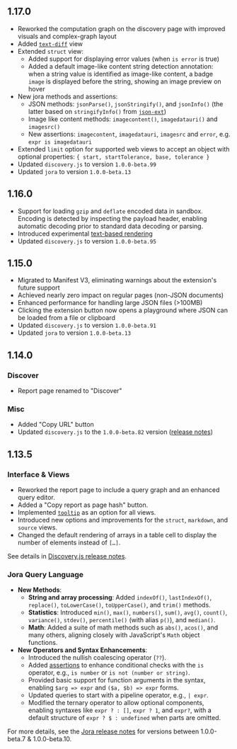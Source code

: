 ## 1.17.0

* Reworked the computation graph on the discovery page with improved visuals and complex-graph layout
* Added [`text-diff`](https://discoveryjs.github.io/discovery/#views-showcase:text-diff) view
* Extended `struct` view:
   * Added support for displaying error values (when `is error` is true)
   * Added a default image-like content string detection annotation: when a string value is identified as image-like content, a badge `image` is displayed before the string, showing an image preview on hover
* New jora methods and assertions:
   * JSON methods: `jsonParse()`, `jsonStringify()`, and `jsonInfo()` (the latter based on `stringifyInfo()` from [`json-ext`](https://github.com/discoveryjs/json-ext))
   * Image like content methods: `imagecontent()`, `imagedatauri()` and `imagesrc()`
   * New assertions: `imagecontent`, `imagedatauri`, `imagesrc` and `error`, e.g. `expr is imagedatauri`
* Extended `limit` option for supported web views to accept an object with optional properties: `{ start, startTolerance, base, tolerance }`
* Updated `discovery.js` to version `1.0.0-beta.99`
* Updated `jora` to version `1.0.0-beta.13`

## 1.16.0

- Support for loading `gzip` and `deflate` encoded data in sandbox. Encoding is detected by inspecting the payload header, enabling automatic decoding prior to standard data decoding or parsing.
- Introduced experimental [text-based rendering](https://github.com/discoveryjs/discovery/releases/tag/1.0.0-beta.94)
- Updated `discovery.js` to version `1.0.0-beta.95`

## 1.15.0

- Migrated to Manifest V3, eliminating warnings about the extension's future support
- Achieved nearly zero impact on regular pages (non-JSON documents)
- Enhanced performance for handling large JSON files (>100MB)
- Clicking the extension button now opens a playground where JSON can be loaded from a file or clipboard
- Updated `discovery.js` to version `1.0.0-beta.91`
- Updated `jora` to version `1.0.0-beta.13`

## 1.14.0

### Discover

- Report page renamed to "Discover"

### Misc

- Added "Copy URL" button
- Updated `discovery.js` to the `1.0.0-beta.82` version ([release notes](https://github.com/discoveryjs/discovery/releases/tag/v1.0.0-beta.82))

## 1.13.5

### Interface & Views

- Reworked the report page to include a query graph and an enhanced query editor.
- Added a "Copy report as page hash" button.
- Implemented [`tooltip`](#views-showcase&!anchor=tooltip) as an option for all views.
- Introduced new options and improvements for the `struct`, `markdown`, and `source` views.
- Changed the default rendering of arrays in a table cell to display the number of elements instead of `[…]`.

See details in [Discovery.js release notes](https://github.com/discoveryjs/discovery/releases).

### Jora Query Language

- **New Methods**:
   - **String and array processing**: Added `indexOf()`, `lastIndexOf()`, `replace()`, `toLowerCase()`, `toUpperCase()`, and `trim()` methods.
   - **Statistics**: Introduced `min()`, `max()`, `numbers()`, `sum()`, `avg()`, `count()`, `variance()`, `stdev()`, `percentile()` (with alias `p()`), and `median()`.
   - **Math**: Added a suite of math methods such as `abs()`, `acos()`, and many others, aligning closely with JavaScript's `Math` object functions.
- **New Operators and Syntax Enhancements**:
   - Introduced the nullish coalescing operator (`??`).
   - Added [assertions](https://discoveryjs.github.io/jora/#article:jora-syntax-assertions) to enhance conditional checks with the `is` operator, e.g., `is number` or `is not (number or string)`.
   - Provided basic support for function arguments in the syntax, enabling `$arg => expr` and `($a, $b) => expr` forms.
   - Updated queries to start with a pipeline operator, e.g., `| expr`.
   - Modified the ternary operator to allow optional components, enabling syntaxes like `expr ? : []`, `expr ? 1`, and `expr?`, with a default structure of `expr ? $ : undefined` when parts are omitted.

For more details, see the [Jora release notes](https://github.com/discoveryjs/jora/releases) for versions between 1.0.0-beta.7 & 1.0.0-beta.10.
